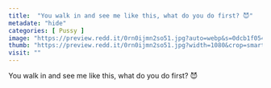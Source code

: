 ```yaml
---
title:  "You walk in and see me like this, what do you do first? 😈"
metadate: "hide"
categories: [ Pussy ]
image: "https://preview.redd.it/0rn0ijmn2so51.jpg?auto=webp&s=0dcb1f0544313ed113fd207dac55a0f64cd222e4"
thumb: "https://preview.redd.it/0rn0ijmn2so51.jpg?width=1080&crop=smart&auto=webp&s=09a7737d88d1e4903fdc230fd10ab2368839766b"
visit: ""
---
```

You walk in and see me like this, what do you do first? 😈
